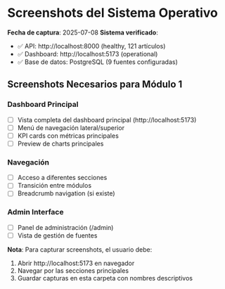 # Screenshots del Sistema Operativo

**Fecha de captura**: 2025-07-08
**Sistema verificado**:
- ✅ API: http://localhost:8000 (healthy, 121 artículos)
- ✅ Dashboard: http://localhost:5173 (operational)
- ✅ Base de datos: PostgreSQL (9 fuentes configuradas)

## Screenshots Necesarios para Módulo 1

### Dashboard Principal
- [ ] Vista completa del dashboard principal (http://localhost:5173)
- [ ] Menú de navegación lateral/superior
- [ ] KPI cards con métricas principales
- [ ] Preview de charts principales

### Navegación
- [ ] Acceso a diferentes secciones
- [ ] Transición entre módulos
- [ ] Breadcrumb navigation (si existe)

### Admin Interface
- [ ] Panel de administración (/admin)
- [ ] Vista de gestión de fuentes

**Nota**: Para capturar screenshots, el usuario debe:
1. Abrir http://localhost:5173 en navegador
2. Navegar por las secciones principales
3. Guardar capturas en esta carpeta con nombres descriptivos
